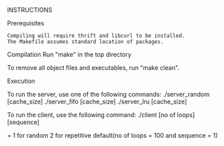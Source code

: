 INSTRUCTIONS

Prerequisites

    Compiling will require thrift and libcurl to be installed.
    The Makefile assumes standard location of packages.

Compilation Run "make" in the top directory

To remove all object files and executables, run "make clean".

Execution

To run the server, use one of the following commands: ./server_random [cache_size] ./server_fifo [cache_size] ./server_lru [cache_size]

To run the client, use the following command: ./client [no of loops] [sequence]

= 1 for random 2 for repetitive
default(no of loops = 100 and sequence = 1)

